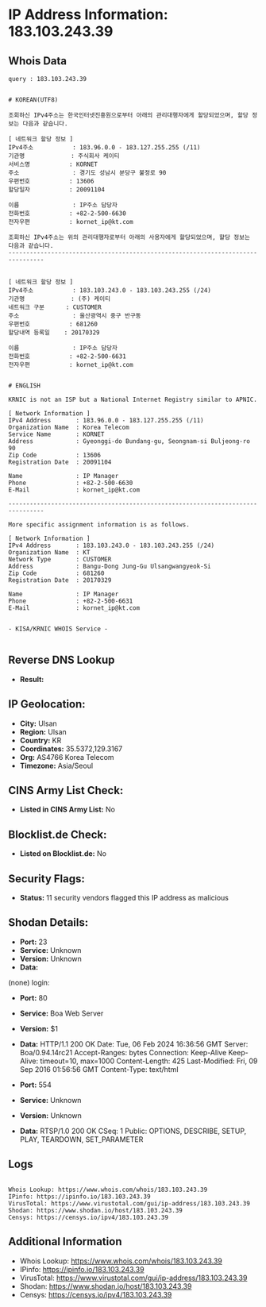 # IP Address Information: 183.103.243.39

## Whois Data
```
query : 183.103.243.39


# KOREAN(UTF8)

조회하신 IPv4주소는 한국인터넷진흥원으로부터 아래의 관리대행자에게 할당되었으며, 할당 정보는 다음과 같습니다.

[ 네트워크 할당 정보 ]
IPv4주소           : 183.96.0.0 - 183.127.255.255 (/11)
기관명             : 주식회사 케이티
서비스명           : KORNET
주소               : 경기도 성남시 분당구 불정로 90
우편번호           : 13606
할당일자           : 20091104

이름               : IP주소 담당자
전화번호           : +82-2-500-6630
전자우편           : kornet_ip@kt.com

조회하신 IPv4주소는 위의 관리대행자로부터 아래의 사용자에게 할당되었으며, 할당 정보는 다음과 같습니다.
--------------------------------------------------------------------------------


[ 네트워크 할당 정보 ]
IPv4주소           : 183.103.243.0 - 183.103.243.255 (/24)
기관명             : (주) 케이티
네트워크 구분      : CUSTOMER
주소               : 울산광역시 중구 반구동
우편번호           : 681260
할당내역 등록일    : 20170329

이름               : IP주소 담당자
전화번호           : +82-2-500-6631
전자우편           : kornet_ip@kt.com


# ENGLISH

KRNIC is not an ISP but a National Internet Registry similar to APNIC.

[ Network Information ]
IPv4 Address       : 183.96.0.0 - 183.127.255.255 (/11)
Organization Name  : Korea Telecom
Service Name       : KORNET
Address            : Gyeonggi-do Bundang-gu, Seongnam-si Buljeong-ro 90
Zip Code           : 13606
Registration Date  : 20091104

Name               : IP Manager
Phone              : +82-2-500-6630
E-Mail             : kornet_ip@kt.com

--------------------------------------------------------------------------------

More specific assignment information is as follows.

[ Network Information ]
IPv4 Address       : 183.103.243.0 - 183.103.243.255 (/24)
Organization Name  : KT
Network Type       : CUSTOMER
Address            : Bangu-Dong Jung-Gu Ulsangwangyeok-Si
Zip Code           : 681260
Registration Date  : 20170329

Name               : IP Manager
Phone              : +82-2-500-6631
E-Mail             : kornet_ip@kt.com


- KISA/KRNIC WHOIS Service -


```
## Reverse DNS Lookup
- **Result:** 

## IP Geolocation:
- **City:** Ulsan
- **Region:** Ulsan
- **Country:** KR
- **Coordinates:** 35.5372,129.3167
- **Org:** AS4766 Korea Telecom
- **Timezone:** Asia/Seoul

## CINS Army List Check:
- **Listed in CINS Army List:** 
No

## Blocklist.de Check:
- **Listed on Blocklist.de:** 
No

## Security Flags:
- **Status:** 11 security vendors flagged this IP address as malicious

## Shodan Details:
- **Port:** 23
- **Service:** Unknown
- **Version:** Unknown
- **Data:** 
(none) login: 

- **Port:** 80
- **Service:** Boa Web Server
- **Version:** $1
- **Data:** HTTP/1.1 200 OK
Date: Tue, 06 Feb 2024 16:36:56 GMT
Server: Boa/0.94.14rc21
Accept-Ranges: bytes
Connection: Keep-Alive
Keep-Alive: timeout=10, max=1000
Content-Length: 425
Last-Modified: Fri, 09 Sep 2016 01:56:56 GMT
Content-Type: text/html



- **Port:** 554
- **Service:** Unknown
- **Version:** Unknown
- **Data:** RTSP/1.0 200 OK
CSeq: 1
Public: OPTIONS, DESCRIBE, SETUP, PLAY, TEARDOWN, SET_PARAMETER



## Logs
```

Whois Lookup: https://www.whois.com/whois/183.103.243.39
IPinfo: https://ipinfo.io/183.103.243.39
VirusTotal: https://www.virustotal.com/gui/ip-address/183.103.243.39
Shodan: https://www.shodan.io/host/183.103.243.39
Censys: https://censys.io/ipv4/183.103.243.39

```
## Additional Information
- Whois Lookup: https://www.whois.com/whois/183.103.243.39
- IPinfo: https://ipinfo.io/183.103.243.39
- VirusTotal: https://www.virustotal.com/gui/ip-address/183.103.243.39
- Shodan: https://www.shodan.io/host/183.103.243.39
- Censys: https://censys.io/ipv4/183.103.243.39

